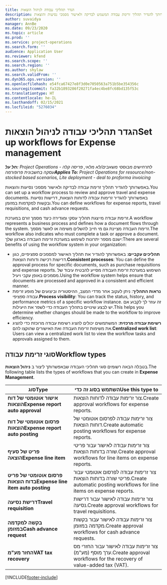 ```yaml
---
title: הגדר תהליכי עבודה לניהול הוצאות
description: באפשרותך להגדיר תהליך זרימת עבודה המשמש לבדיקה ולאישור מסמכי נסיעות והוצאות.
author: suvaidya
manager: AnnBe
ms.date: 09/23/2020
ms.topic: article
ms.prod: ''
ms.service: project-operations
ms.search.form: ''
audience: Application User
ms.reviewer: kfend
ms.search.scope: ''
ms.search.region: ''
ms.author: shylaw
ms.search.validFrom: ''
ms.dyn365.ops.version: ''
ms.openlocfilehash: e54fca67427e8f3d0e7050563a751b5be354356c
ms.sourcegitcommit: fa32b1893286f20271fa4ec4be8fc68bd135f53c
ms.translationtype: HT
ms.contentlocale: he-IL
ms.lasthandoff: 02/15/2021
ms.locfileid: "5276034"
---
```

# <a name="set-up-workflows-for-expense-management"></a><span data-ttu-id="4d696-103">הגדר תהליכי עבודה לניהול הוצאות</span><span class="sxs-lookup"><span data-stu-id="4d696-103">Set up workflows for Expense management</span></span>

<span data-ttu-id="4d696-104">_**חל על:** Project Operations לתרחישים מבוססי משאבים/לא מלאי, פריסה קלה - עסקה בחשבונית פרופורמה_</span><span class="sxs-lookup"><span data-stu-id="4d696-104">_**Applies To:** Project Operations for resource/non-stocked based scenarios, Lite deployment - deal to proforma invoicing_</span></span>

<span data-ttu-id="4d696-105">באפשרותך להגדיר תהליך זרימת עבודה לבדיקה ולאישור מסמכי נסיעות והוצאות.</span><span class="sxs-lookup"><span data-stu-id="4d696-105">You can set up a workflow process to review and approve travel and expense documents.</span></span> <span data-ttu-id="4d696-106">באפשרותך להגדיר זרימות עבודה לדוחות הוצאות, דרישות נסיעות ובקשות למקדמות במזומן.</span><span class="sxs-lookup"><span data-stu-id="4d696-106">You can define workflows for expense reports, travel requisitions, and cash advance requests.</span></span>

<span data-ttu-id="4d696-107">זרימת עבודה מייצגת תהליך עסקי ומגדירה כיצד מסמך זורם במערכת.</span><span class="sxs-lookup"><span data-stu-id="4d696-107">A workflow represents a business process and defines how a document flows through the system.</span></span> <span data-ttu-id="4d696-108">זרימת העבודה מציינת גם מי חייב להשלים משימה או לאשר מסמך.</span><span class="sxs-lookup"><span data-stu-id="4d696-108">The workflow also indicates who must complete a task or approve a document.</span></span> <span data-ttu-id="4d696-109">ישנם מספר יתרונות לשימוש במערכת זרימת העבודה בארגון שלך:</span><span class="sxs-lookup"><span data-stu-id="4d696-109">There are several benefits of using the workflow system in your organization:</span></span>

- <span data-ttu-id="4d696-110">**תהליכים עקביים**: באפשרותך להגדיר את תהליך האישור למסמכים ספציפיים, כגון דרישות רכישה ודוחות הוצאות.</span><span class="sxs-lookup"><span data-stu-id="4d696-110">**Consistent processes**: You can define the approval process for specific documents, such as purchase requisitions and expense reports.</span></span> <span data-ttu-id="4d696-111">השימוש במערכת זרימת העבודה מסייע להבטיח עיבוד של מסמכים באופן עקבי ויעיל.</span><span class="sxs-lookup"><span data-stu-id="4d696-111">Using the workflow system helps ensure that documents are processed and approved in a consistent and efficient manner.</span></span>
- <span data-ttu-id="4d696-112">**נראות התהליך**: ניתן לעקוב אחר מדדי המצב, ההיסטוריה וביצועים של מופע זרימת עבודה ספציפי.</span><span class="sxs-lookup"><span data-stu-id="4d696-112">**Process visibility**: You can track the status, history, and performance metrics of a specific workflow instance.</span></span> <span data-ttu-id="4d696-113">זה עוזר לך לקבוע אם יש לבצע שינויים בתהליך העבודה כדי לשפר את היעילות.</span><span class="sxs-lookup"><span data-stu-id="4d696-113">This helps you determine whether changes should be made to the workflow to improve efficiency.</span></span>
- <span data-ttu-id="4d696-114">**רשימת עבודה מרכזית**: המשתמשים יכולים להציג רשימת עבודה מרוכזת כדי להציג את משימות זרימת העבודה ואת האישורים שהוקצו להם.</span><span class="sxs-lookup"><span data-stu-id="4d696-114">**Centralized work list**: Users can view a centralized work list to view the workflow tasks and approvals assigned to them.</span></span> 

## <a name="workflow-types"></a><span data-ttu-id="4d696-115">סוגי זרימת עבודה</span><span class="sxs-lookup"><span data-stu-id="4d696-115">Workflow types</span></span>

<span data-ttu-id="4d696-116">בטבלה הבאה רשומים סוגי תהליכי העבודה שבאפשרותך ליצור ב **ניהול הוצאות**.</span><span class="sxs-lookup"><span data-stu-id="4d696-116">The following table lists the types of workflows that you can create in **Expense Management**.</span></span>


|              <span data-ttu-id="4d696-117"><strong>סוג</strong></span><span class="sxs-lookup"><span data-stu-id="4d696-117"><strong>Type</strong></span></span>              |                   <span data-ttu-id="4d696-118"><strong>השתמש בסוג זה כדי</strong></span><span class="sxs-lookup"><span data-stu-id="4d696-118"><strong>Use this type to</strong></span></span>                   |
|-------------------------------------------------|-----------------------------------------------------------------------|
|   <span data-ttu-id="4d696-119"><strong>אישור אוטומטי של דוח הוצאות</strong></span><span class="sxs-lookup"><span data-stu-id="4d696-119"><strong>Expense report auto approval</strong></span></span> |            <span data-ttu-id="4d696-120">צור זרימות עבודה לדוחות הוצאות.</span><span class="sxs-lookup"><span data-stu-id="4d696-120">Create approval workflows for expense reports.</span></span>             |
|  <span data-ttu-id="4d696-121"><strong>פרסום אוטומטי של דוח הוצאות</strong></span><span class="sxs-lookup"><span data-stu-id="4d696-121"><strong>Expense report auto posting</strong></span></span>   |        <span data-ttu-id="4d696-122">צור זרימות עבודה לפרסום אוטומטי של דוחות הוצאות.</span><span class="sxs-lookup"><span data-stu-id="4d696-122">Create automatic posting workflows for expense reports.</span></span>        |
|       <span data-ttu-id="4d696-123"><strong>פריט של סעיף הוצאה</strong></span><span class="sxs-lookup"><span data-stu-id="4d696-123"><strong>Expense line item</strong></span></span>        |     <span data-ttu-id="4d696-124">צור זרימות עבודה לאישור עבור פריטי שורה בדוחות הוצאות.</span><span class="sxs-lookup"><span data-stu-id="4d696-124">Create approval workflows for line items on expense reports.</span></span>      |
| <span data-ttu-id="4d696-125"><strong>פרסום אוטומטי של פריט בדוח הוצאות</strong></span><span class="sxs-lookup"><span data-stu-id="4d696-125"><strong>Expense line item auto posting</strong></span></span> | <span data-ttu-id="4d696-126">צור זרימות עבודה לפרסום אוטומטי עבור פריטי שורה בדוחות הוצאות.</span><span class="sxs-lookup"><span data-stu-id="4d696-126">Create automatic posting workflows for line items on expense reports.</span></span> |
|       <span data-ttu-id="4d696-127"><strong>דרישת נסיעה</strong></span><span class="sxs-lookup"><span data-stu-id="4d696-127"><strong>Travel requisition</strong></span></span>       |          <span data-ttu-id="4d696-128">צור זרימות עבודה לאישור עבור דרישות נסיעה.</span><span class="sxs-lookup"><span data-stu-id="4d696-128">Create approval workflows for travel requisitions.</span></span>           |
|      <span data-ttu-id="4d696-129"><strong>בקשה למקדמה במזומן</strong></span><span class="sxs-lookup"><span data-stu-id="4d696-129"><strong>Cash advance request</strong></span></span>      |         <span data-ttu-id="4d696-130">צור זרימות עבודה לאישור עבור בקשות מקדמה במזומן.</span><span class="sxs-lookup"><span data-stu-id="4d696-130">Create approval workflows for cash advance requests.</span></span>          |
|        <span data-ttu-id="4d696-131"><strong>החזר מע"מ</strong></span><span class="sxs-lookup"><span data-stu-id="4d696-131"><strong>VAT tax recovery</strong></span></span>        | <span data-ttu-id="4d696-132">צור זרימות עבודה לאישור עבור החזרי מס ערך מוסף (מע"מ).</span><span class="sxs-lookup"><span data-stu-id="4d696-132">Create approval workflows for the recovery of value-added tax (VAT).</span></span>  |


[!INCLUDE[footer-include](../includes/footer-banner.md)]